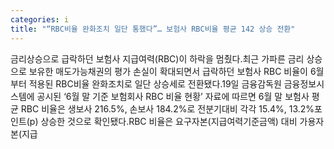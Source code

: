```yaml
---
categories: i
title: "“RBC비율 완화조치 일단 통했다”… 보험사 RBC비율 평균 142 상승 전환"
---
```

금리상승으로 급락하던 보험사 지급여력(RBC)이 하락을 멈췄다.최근 가파른 금리 상승으로 보유한 매도가능채권의 평가 손실이 확대되면서 급락하던 보험사 RBC 비율이 6월부터 적용된 RBC비율 완화조치로 일단 상승세로 전환됐다.19일 금융감독원 금융정보시스템에 공시된 ‘6월 말 기준 보험회사 RBC 비율 현황’ 자료에 따르면 6월 말 보험사 평균 RBC 비율은 생보사 216.5%, 손보사 184.2%로 전분기대비 각각 15.4%, 13.2%포인트(p) 상승한 것으로 확인됐다.RBC 비율은 요구자본(지급여력기준금액) 대비 가용자본(지급